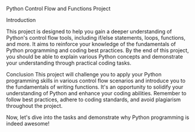 Python Control Flow and Functions Project

Introduction

This project is designed to help you gain a deeper understanding of Python's control flow tools, including if/else statements, loops, functions, and more. It aims to reinforce your knowledge of the fundamentals of Python programming and coding best practices. By the end of this project, you should be able to explain various Python concepts and demonstrate your understanding through practical coding tasks.

Conclusion
This project will challenge you to apply your Python programming skills in various control flow scenarios and introduce you to the fundamentals of writing functions. It's an opportunity to solidify your understanding of Python and enhance your coding abilities. Remember to follow best practices, adhere to coding standards, and avoid plagiarism throughout the project.

Now, let's dive into the tasks and demonstrate why Python programming is indeed awesome!
